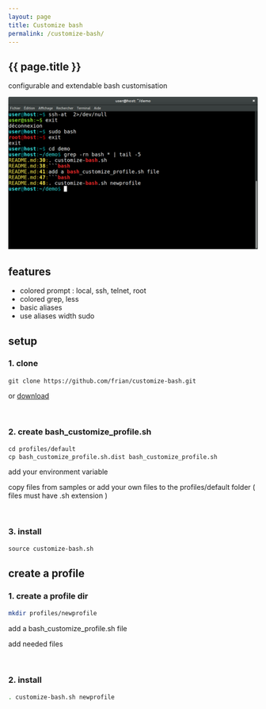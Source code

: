```yaml
---
layout: page
title: Customize bash
permalink: /customize-bash/
---
```


<article class="markdown-body" markdown="1">

# {{ page.title }}

<div class="article-heading">
configurable and extendable bash customisation
</div>

![php](/img/01-customize-bash.png)

## features

- colored prompt : local, ssh, telnet, root
- colored grep, less
- basic aliases
- use aliases width sudo

## setup

### 1. clone

```
git clone https://github.com/frian/customize-bash.git
```

or [download](https://github.com/frian/customize-bash/archive/master.zip)

&nbsp;

### 2. create bash_customize_profile.sh

```
cd profiles/default
cp bash_customize_profile.sh.dist bash_customize_profile.sh
```

   <!-- &nbsp; -->

   add your environment variable

   copy files from samples or add your own files to the profiles/default folder ( files must have .sh extension )

&nbsp;

### 3. install

```
source customize-bash.sh
```

## create a profile

### 1. create a profile dir

```bash
mkdir profiles/newprofile
```

add a bash_customize_profile.sh file

add needed files

&nbsp;

### 2. install

```bash
. customize-bash.sh newprofile
```

</article>
